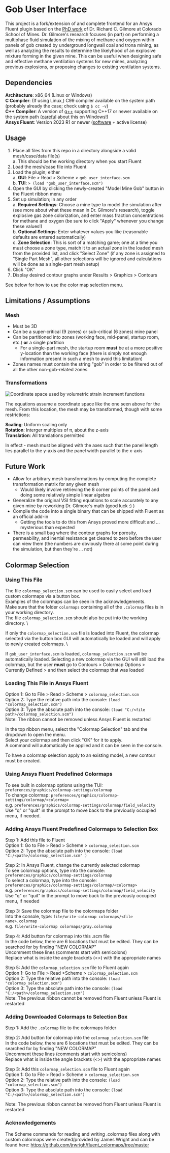 # Gob User Interface

This project is a fork/extension of and complete frontend for an Ansys Fluent plugin based on the [PhD work](https://www.proquest.com/docview/1727469797?parentSessionId=dk%2B8XNGTmDGPKcxt8AIw%2Bj9AfFFP9pqKjUxW8XapYE8%3D) of Dr. Richard C. Gilmore at Colorado School of Mines. Dr. Gilmore's research focuses (in part) on performing a multiphase fluid simulation of the mixing of methane and oxygen within panels of gob created by underground longwall coal and trona mining, as well as analyzing the results to determine the likelyhood of an explosive mixture forming in the given mine. This can be useful when designing safe and effective methane ventilation systems for new mines, analyzing previous explosions, or proposing changes to existing ventilation systems.

## Dependencies

**Architecture**: x86_64 (Linux or Windows) \
**C Compiler**: (If using Linux,) C99 compiler available on the system path (probably already the case; check using `$ cc -v`) \
**C++ Compiler**: A version of [g++](https://gcc.gnu.org/) supporting C++17 or newer available on the system path ([careful](https://stackoverflow.com/a/41379378) about this on Windows!) \
**Ansys Fluent**: Version 2023 R1 or newer ([software](https://www.ansys.com/products/fluids/ansys-fluent) + active license)

## Usage

1. Place all files from this repo in a directory alongside a valid mesh/case/data file(s) \
   a. This should be the working directory when you start Fluent
2. Load the mesh/case file into Fluent
3. Load the plugin; either \
   a. **GUI**: File > Read > Scheme > `gob_user_interface.scm` \
   b. **TUI**: `> (load "gob_user_interface.scm")`
4. Open the GUI by clicking the newly-created "Model Mine Gob" button in the Fluent ribbon menu
5. Set up simulation; in any order \
   a. **Required Settings**: Choose a mine type to model the simulation after (see more about what these mean in Dr. Gilmore's research), toggle explosive gas zone colorization, and enter mass fraction concentrations for methane and oxygen (be sure to click "Apply" whenever you change these values!) \
   b. **Optional Settings**: Enter whatever values you like (reasonable defaults are entered automatically) \
   c. **Zone Selection**: This is sort of a matching game; one at a time you must choose a zone type, match it to an actual zone in the loaded mesh from the provided list, and click "Select Zone" (if any zone is assigned to "Single Part Mesh", all other selections will be ignored and calculations will be done as a single-part mesh setup)
6. Click "OK"
7. Display desired contour graphs under Results > Graphics > Contours

See below for how to use the color map selection menu.

## Limitations / Assumptions

### Mesh

- Must be 3D
- Can be a super-critical (9 zones) or sub-critical (6 zones) mine panel
- Can be partitioned into zones (working face, mid-panel, startup room, etc.) **or** a single partition
  - For a single-part mesh, the startup room **must** be at a more positive y-location than the working face (there is simply not enough information present in such a mesh to avoid this limitation)
- Zones names must contain the string "gob" in order to be filtered out of all the other non-gob-related zones

### Transformations

![Coordinate space used by volumetric strain increment functions](assets/coordinates.png)

The equations assume a coordinate space like the one seen above for the mesh. From this location, the mesh may be transformed, though with some restrictions:

**Scaling**: Uniform scaling only \
**Rotation**: Interger multiples of &#960;, about the z-axis \
**Translation**: All translations permitted

In effect - mesh must be aligned with the axes such that the panel length lies parallel to the y-axis and the panel width parallel to the x-axis

## Future Work

- Allow for arbitrary mesh transformations by computing the complete transformation matrix for any given mesh
  - Would likely involve retrieving the 8 corner points of the panel and doing some relatively simple linear algebra
- Generalize the original VSI fitting equations to scale accurately to any given mine by reworking Dr. Gilmore's math (good luck :) )
- Compile the code into a single binary that can be shipped with Fluent as an official add-in
  - Getting the tools to do this from Ansys proved more difficult and ... mysterious than expected
- There is a small bug where the contour graphs for porosity, permeability, and inertial resistance get cleared to zero before the user can view them (the numbers are obviously there at some point during the simulation, but then they're ... not)

## Colormap Selection

### Using This File

The file `colormap_selection.scm` can be used to easily select and load custom colormaps via a button box. \
Examples of the colormaps can be seen in the acknowledgements. \
 Make sure that the folder `colormaps` containing all of the `.colormap` files is in your working directory. \
The file `colormap_selection.scm` should also be put into the working directory. \\

If only the `colormap_selection.scm` file is loaded into Fluent, the colormap selected via the button box GUI will automatically be loaded and will apply to newly created colormaps. \\ 

If `gob_user_interface.scm` is loaded, `colormap_selection.scm` will be automatically loaded. Selecting a new colormap via the GUI will still load the colormap, but the user **must** go to Contours > Colormap Options > Currently Defined > and then select the colormap that was loaded

### Loading This File in Ansys Fluent

Option 1: Go to File > Read > Scheme > `colormap_selection.scm` \
Option 2: Type the relative path into the console: `(load "colormap_selection.scm")` \
Option 3: Type the absolute path into the console: `(load "C:/<file path>/colormap_selection.scm")` \
Note: The ribbon cannot be removed unless Ansys Fluent is restarted

In the top ribbon menu, select the "Colormap Selection" tab and the dropdown to open the menu. \
Select your colormap and then click "OK" for it to apply. \
A command will automatically be applied and it can be seen in the console.

To have a colormap selection apply to an existing model, a new contour must be created.

### Using Ansys Fluent Predefined Colormaps

To see built in colormap options using the TUI: `preferences/graphics/colormap-settings/colormap ` \
To change colormap: `preferences/graphics/colormap-settings/colormap/<colormap>` \
e.g. `preferences/graphics/colormap-settings/colormap/field_velocity` \
Use "q" or "quit" in the prompt to move back to the previously occupied menu, if needed.

### Adding Ansys Fluent Predefined Colormaps to Selection Box

Step 1: Add this file to Fluent \
Option 1: Go to File > Read > Scheme > `colormap_selection.scm` \
Option 2: Type the absolute path into the console: `(load "C:/<path>/colormap_selection.scm" )`

Step 2: In Ansys Fluent, change the currently selected colormap \
To see colormap options, type into the console: `preferences/graphics/colormap-settings/colormap` \
To select a colormap, type into the console: `preferences/graphics/colormap-settings/colormap/<colormap>` \
e.g. `preferences/graphics/colormap-settings/colormap/field_velocity` \
Use "q" or "quit" in the prompt to move back to the previously occupied menu, if needed

Step 3: Save the colormap file to the colormaps folder \
Into the console, type: `file/write-colormap colormaps/<file name>.colormap` \
e.g. `file/write-colormap colormaps/gray.colormap`

Step 4: Add button for colormap into this .scm file \
In the code below, there are 6 locations that must be edited. They can be searched for by finding "NEW COLORMAP" \
Uncomment these lines (comments start with semicolons) \
Replace what is inside the angle brackets (<>) with the appropriate names

Step 5: Add the `colormap_selection.scm` file to Fluent again \
Option 1: Go to File > Read >Scheme > `colormap_selection.scm` \
Option 2: Type the relative path into the console: `(load "colormap_selection.scm")` \
Option 3: Type the absolute path into the console: `(load "C:/<path>/colormap_selection.scm")` \
Note: The previous ribbon cannot be removed from Fluent unless Fluent is restarted

### Adding Downloaded Colormaps to Selection Box

Step 1: Add the `.colormap` file to the colormaps folder

Step 2: Add button for colormap into the `colormap_selection.scm` file \
In the code below, there are 6 locations that must be edited. They can be searched for by finding "NEW COLORMAP" \
Uncomment these lines (comments start with semicolons) \
Replace what is inside the angle brackets (<>) with the appropriate names

Step 3: Add this `colormap_selection.scm` file to Fluent again \
Option 1: Go to File > Read > Scheme > `colormap_selection.scm` \
Option 2: Type the relative path into the console: `(load "colormap_selection.scm")` \
Option 3: Type the absolute path into the console: `(load "C:/<path>/colormap_selection.scm")`

Note: The previous ribbon cannot be removed from Fluent unless Fluent is restarted

### Acknowledgements

The Scheme commands for reading and writing .colormap files along with custom colormaps
were created/provided by James Wright and can be found here:
https://github.com/jrwrigh/fluent_colormaps/tree/master
